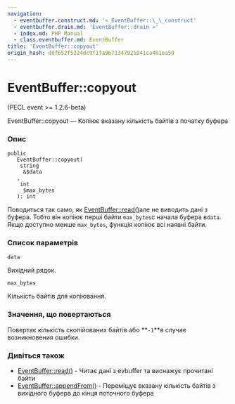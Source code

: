 ```yaml
---
navigation:
  - eventbuffer.construct.md: '« EventBuffer::\_\_construct'
  - eventbuffer.drain.md: 'EventBuffer::drain »'
  - index.md: PHP Manual
  - class.eventbuffer.md: EventBuffer
title: 'EventBuffer::copyout'
origin_hash: ddf652f5224dc9f1fa9671347921941ca401ea50
---
```

# EventBuffer::copyout

(PECL event >= 1.2.6-beta)

EventBuffer::copyout — Копіює вказану кількість байтів з початку буфера

### Опис

```methodsynopsis
public
   EventBuffer::copyout(
    string
     &$data
   , 
    int
     $max_bytes
   ): int
```

Поводиться так само, як [EventBuffer::read()](eventbuffer.read.md)але не виводить дані з буфера. Тобто він копіює перші байти `max_bytes`с начала буфера в`data`. Якщо доступно менше `max_bytes`, функція копіює всі наявні байти.

### Список параметрів

`data`

Вихідний рядок.

`max_bytes`

Кількість байтів для копіювання.

### Значення, що повертаються

Повертає кількість скопійованих байтів або \*\*`-1`\*\*в случае возникновения ошибки.

### Дивіться також

-   [EventBuffer::read()](eventbuffer.read.md) \- Читає дані з evbuffer та виснажує прочитані байти
-   [EventBuffer::appendFrom()](eventbuffer.appendfrom.md) \- Переміщує вказану кількість байтів з вихідного буфера до кінця поточного буфера
